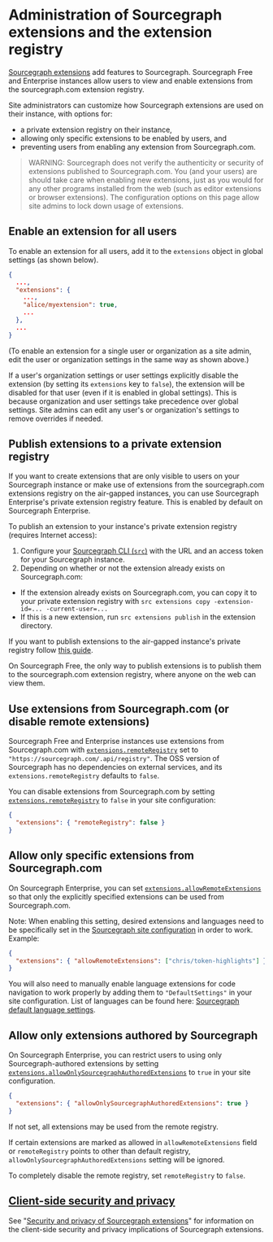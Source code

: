 # Administration of Sourcegraph extensions and the extension registry

[Sourcegraph extensions](../../extensions/index.md) add features to Sourcegraph. Sourcegraph Free and Enterprise instances allow users to view and enable extensions from the sourcegraph.com extension registry.

Site administrators can customize how Sourcegraph extensions are used on their instance, with options for:

- a private extension registry on their instance,
- allowing only specific extensions to be enabled by users, and
- preventing users from enabling any extension from Sourcegraph.com.

> WARNING: Sourcegraph does not verify the authenticity or security of extensions published to Sourcegraph.com. You (and your users) are should take care when enabling new extensions, just as you would for any other programs installed from the web (such as editor extensions or browser extensions). The configuration options on this page allow site admins to lock down usage of extensions.

## Enable an extension for all users

To enable an extension for all users, add it to the `extensions` object in global settings (as shown below).

```json
{
  ...,
  "extensions": {
    ...,
    "alice/myextension": true,
    ...
  },
  ...
}
```

(To enable an extension for a single user or organization as a site admin, edit the user or organization settings in the same way as shown above.)

If a user's organization settings or user settings explicitly disable the extension (by setting its `extensions` key to `false`), the extension will be disabled for that user (even if it is enabled in global settings). This is because organization and user settings take precedence over global settings. Site admins can edit any user's or organization's settings to remove overrides if needed.

## Publish extensions to a private extension registry

If you want to create extensions that are only visible to users on your Sourcegraph instance or make use of extensions from the sourcegraph.com extensions registry on the air-gapped instances, you can use Sourcegraph Enterprise's private extension registry feature. This is enabled by default on Sourcegraph Enterprise.

To publish an extension to your instance's private extension registry (requires Internet access):

1. Configure your [Sourcegraph CLI (`src`)](https://github.com/sourcegraph/src-cli) with the URL and an access token for your Sourcegraph instance.
2. Depending on whether or not the extension already exists on Sourcegraph.com:
  - If the extension already exists on Sourcegraph.com, you can copy it to your private extension registry with `src extensions copy -extension-id=... -current-user=...`
  - If this is a new extension, run `src extensions publish` in the extension directory.

If you want to publish extensions to the air-gapped instance's private registry follow [this guide](https://github.com/sourcegraph/sourcegraph-extensions-cloning-scripts).

On Sourcegraph Free, the only way to publish extensions is to publish them to the sourcegraph.com extension registry, where anyone on the web can view them.

## Use extensions from Sourcegraph.com (or disable remote extensions)

Sourcegraph Free and Enterprise instances use extensions from Sourcegraph.com with [`extensions.remoteRegistry`](../config/site_config.md) set to `"https://sourcegraph.com/.api/registry"`. The OSS version of Sourcegraph has no dependencies on external services, and its `extensions.remoteRegistry` defaults to `false`.

You can disable extensions from Sourcegraph.com by setting [`extensions.remoteRegistry`](../config/site_config.md) to `false` in your site configuration:

```json
{
  "extensions": { "remoteRegistry": false }
}
```

## Allow only specific extensions from Sourcegraph.com

On Sourcegraph Enterprise, you can set [`extensions.allowRemoteExtensions`](../config/site_config.md) so that only the explicitly specified extensions can be used from Sourcegraph.com.

Note: When enabling this setting, desired extensions and languages need to be specifically set in the [Sourcegraph site configuration](https://docs.sourcegraph.com/admin/config/site_config) in order to work. Example:

```json
{
  "extensions": { "allowRemoteExtensions": ["chris/token-highlights"] }
}
```
You will also need to manually enable language extensions for code navigation to work properly by adding them to `"DefaultSettings"` in your site configuration. List of languages can be found here: [Sourcegraph default language settings](
https://sourcegraph.com/github.com/sourcegraph/sourcegraph/-/blob/cmd/frontend/graphqlbackend/default_settings.go#L14-51).

## Allow only extensions authored by Sourcegraph

On Sourcegraph Enterprise, you can restrict users to using only Sourcegraph-authored extensions by setting [`extensions.allowOnlySourcegraphAuthoredExtensions`](../config/site_config.md) to `true` in your site configuration.

```json
{
  "extensions": { "allowOnlySourcegraphAuthoredExtensions": true }
}
```

If not set, all extensions may be used from the remote registry.

If certain extensions are marked as allowed in `allowRemoteExtensions` field or `remoteRegistry` points to other than default registry, `allowOnlySourcegraphAuthoredExtensions` setting will be ignored.

To completely disable the remote registry, set `remoteRegistry` to `false`.

## [Client-side security and privacy](../../extensions/security.md)

See "[Security and privacy of Sourcegraph extensions](../../extensions/security.md)" for information on the client-side security and privacy implications of Sourcegraph extensions.
